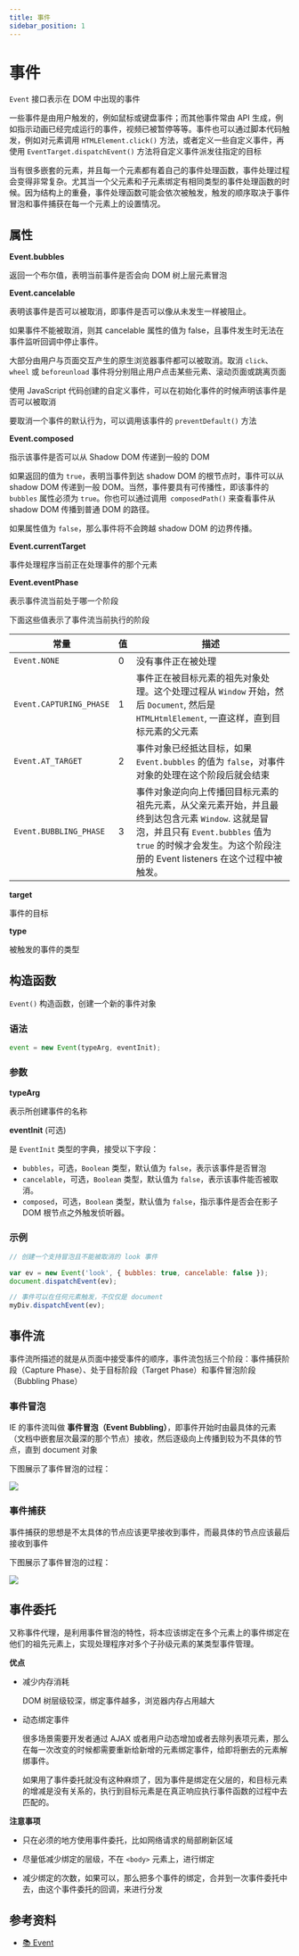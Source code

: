 ```yaml
---
title: 事件
sidebar_position: 1
---
```


# 事件

`Event` 接口表示在 DOM 中出现的事件

一些事件是由用户触发的，例如鼠标或键盘事件；而其他事件常由 API 生成，例如指示动画已经完成运行的事件，视频已被暂停等等。事件也可以通过脚本代码触发，例如对元素调用 `HTMLElement.click()` 方法，或者定义一些自定义事件，再使用 `EventTarget.dispatchEvent()` 方法将自定义事件派发往指定的目标

当有很多嵌套的元素，并且每一个元素都有着自己的事件处理函数，事件处理过程会变得非常复杂。尤其当一个父元素和子元素绑定有相同类型的事件处理函数的时候。因为结构上的重叠，事件处理函数可能会依次被触发，触发的顺序取决于事件冒泡和事件捕获在每一个元素上的设置情况。

## 属性

**Event.bubbles**

返回一个布尔值，表明当前事件是否会向 DOM 树上层元素冒泡

**Event.cancelable**

表明该事件是否可以被取消，即事件是否可以像从未发生一样被阻止。

如果事件不能被取消，则其 cancelable 属性的值为 false，且事件发生时无法在事件监听回调中停止事件。

大部分由用户与页面交互产生的原生浏览器事件都可以被取消。取消 `click`、`wheel` 或 `beforeunload` 事件将分别阻止用户点击某些元素、滚动页面或跳离页面

使用 JavaScript 代码创建的自定义事件，可以在初始化事件的时候声明该事件是否可以被取消

要取消一个事件的默认行为，可以调用该事件的 `preventDefault()` 方法

**Event.composed**

指示该事件是否可以从 Shadow DOM 传递到一般的 DOM

如果返回的值为 `true`，表明当事件到达 shadow DOM 的根节点时，事件可以从 shadow DOM 传递到一般 DOM。当然，事件要具有可传播性，即该事件的 `bubbles` 属性必须为 `true`。你也可以通过调用` composedPath()` 来查看事件从 shadow DOM 传播到普通 DOM 的路径。

如果属性值为 `false`，那么事件将不会跨越 shadow DOM 的边界传播。

**Event.currentTarget**

事件处理程序当前正在处理事件的那个元素

**Event.eventPhase**

表示事件流当前处于哪一个阶段

下面这些值表示了事件流当前执行的阶段

| 常量                    | 值  | 描述                                                                                                                                                                                                            |
| ----------------------- | --- | --------------------------------------------------------------------------------------------------------------------------------------------------------------------------------------------------------------- |
| `Event.NONE`            | 0   | 没有事件正在被处理                                                                                                                                                                                              |
| `Event.CAPTURING_PHASE` | 1   | 事件正在被目标元素的祖先对象处理。这个处理过程从 `Window` 开始，然后 `Document`, 然后是 `HTMLHtmlElement`, 一直这样，直到目标元素的父元素                                                                       |
| `Event.AT_TARGET`       | 2   | 事件对象已经抵达目标，如果 `Event.bubbles` 的值为 `false`，对事件对象的处理在这个阶段后就会结束                                                                                                                 |
| `Event.BUBBLING_PHASE`  | 3   | 事件对象逆向向上传播回目标元素的祖先元素，从父亲元素开始，并且最终到达包含元素 `Window`. 这就是冒泡，并且只有 `Event.bubbles` 值为 `true` 的时候才会发生。为这个阶段注册的 Event listeners 在这个过程中被触发。 |

**target**

事件的目标

**type**

被触发的事件的类型

## 构造函数

`Event()` 构造函数，创建一个新的事件对象

### 语法

```js
event = new Event(typeArg, eventInit);
```

### 参数

**typeArg**

表示所创建事件的名称

**eventInit** (可选)

是 `EventInit` 类型的字典，接受以下字段：

- `bubbles`，可选，`Boolean` 类型，默认值为 `false`，表示该事件是否冒泡
- `cancelable`，可选，`Boolean` 类型，默认值为 `false`，表示该事件能否被取消。
- `composed`，可选，`Boolean` 类型，默认值为 `false`，指示事件是否会在影子 DOM 根节点之外触发侦听器。

### 示例

```js
// 创建一个支持冒泡且不能被取消的 look 事件

var ev = new Event('look', { bubbles: true, cancelable: false });
document.dispatchEvent(ev);

// 事件可以在任何元素触发，不仅仅是 document
myDiv.dispatchEvent(ev);
```

## 事件流

事件流所描述的就是从页面中接受事件的顺序，事件流包括三个阶段：事件捕获阶段（Capture Phase）、处于目标阶段（Target Phase）和事件冒泡阶段（Bubbling Phase）

### 事件冒泡

IE 的事件流叫做 **事件冒泡（Event Bubbling）**，即事件开始时由最具体的元素（文档中嵌套层次最深的那个节点）接收，然后逐级向上传播到较为不具体的节点，直到 document 对象

下图展示了事件冒泡的过程：

![](./dom-1.png)

### 事件捕获

事件捕获的思想是不太具体的节点应该更早接收到事件，而最具体的节点应该最后接收到事件

下图展示了事件冒泡的过程：

![](./dom-2.png)

## 事件委托

又称事件代理，是利用事件冒泡的特性，将本应该绑定在多个元素上的事件绑定在他们的祖先元素上，实现处理程序对多个子孙级元素的某类型事件管理。

**优点**

- 减少内存消耗

  DOM 树层级较深，绑定事件越多，浏览器内存占用越大

- 动态绑定事件

  很多场景需要开发者通过 AJAX 或者用户动态增加或者去除列表项元素，那么在每一次改变的时候都需要重新给新增的元素绑定事件，给即将删去的元素解绑事件。

  如果用了事件委托就没有这种麻烦了，因为事件是绑定在父层的，和目标元素的增减是没有关系的，执行到目标元素是在真正响应执行事件函数的过程中去匹配的。

**注意事项**

- 只在必须的地方使用事件委托，比如网络请求的局部刷新区域

- 尽量低减少绑定的层级，不在 `<body>` 元素上，进行绑定

- 减少绑定的次数，如果可以，那么把多个事件的绑定，合并到一次事件委托中去，由这个事件委托的回调，来进行分发

## 参考资料

- [📚 Event](https://developer.mozilla.org/zh-CN/docs/Web/API/Event)
